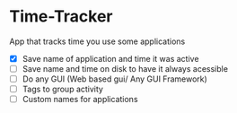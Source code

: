 # Time-Tracker
App that tracks time you use some applications

- [x] Save name of application and time it was active
- [ ] Save name and time on disk to have it always acessible
- [ ] Do any GUI (Web based gui/ Any GUI Framework)
- [ ] Tags to group activity
- [ ] Custom names for applications
